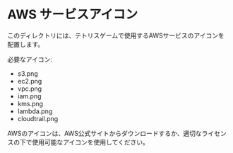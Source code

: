 # AWS サービスアイコン

このディレクトリには、テトリスゲームで使用するAWSサービスのアイコンを配置します。

必要なアイコン:
- s3.png
- ec2.png
- vpc.png
- iam.png
- kms.png
- lambda.png
- cloudtrail.png

AWSのアイコンは、AWS公式サイトからダウンロードするか、適切なライセンスの下で使用可能なアイコンを使用してください。
